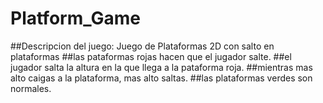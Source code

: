# Platform_Game

##Descripcion del juego: Juego de Plataformas 2D con salto en plataformas
##las pataformas rojas hacen que el jugador salte.
##el jugador salta la altura en la que llega a la pataforma roja.
##mientras mas alto caigas a la plataforma, mas alto saltas.
##las plataformas verdes son normales. 